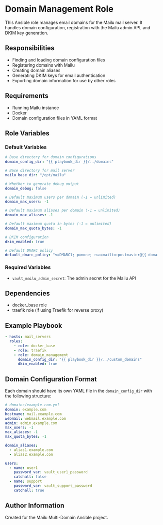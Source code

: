 # Domain Management Role

This Ansible role manages email domains for the Mailu mail server. It handles domain configuration, registration with the Mailu admin API, and DKIM key generation.

## Responsibilities

- Finding and loading domain configuration files
- Registering domains with Mailu
- Creating domain aliases
- Generating DKIM keys for email authentication
- Exporting domain information for use by other roles

## Requirements

- Running Mailu instance
- Docker
- Domain configuration files in YAML format

## Role Variables

### Default Variables

```yaml
# Base directory for domain configurations
domain_config_dir: "{{ playbook_dir }}/../domains"

# Base directory for mail server
mailu_base_dir: "/opt/mailu"

# Whether to generate debug output
domain_debug: false

# Default maximum users per domain (-1 = unlimited)
domain_max_users: -1

# Default maximum aliases per domain (-1 = unlimited)
domain_max_aliases: -1

# Default maximum quota in bytes (-1 = unlimited)
domain_max_quota_bytes: -1

# DKIM configuration
dkim_enabled: true

# Default DMARC policy
default_dmarc_policy: "v=DMARC1; p=none; rua=mailto:postmaster@{{ domain }}"
```

### Required Variables

- `vault_mailu_admin_secret`: The admin secret for the Mailu API

## Dependencies

- docker_base role
- traefik role (if using Traefik for reverse proxy)

## Example Playbook

```yaml
- hosts: mail_servers
  roles:
    - role: docker_base
    - role: traefik
    - role: domain_management
      domain_config_dir: "{{ playbook_dir }}/../custom_domains"
      dkim_enabled: true
```

## Domain Configuration Format

Each domain should have its own YAML file in the `domain_config_dir` with the following structure:

```yaml
# domains/example.com.yml
domain: example.com
hostname: mail.example.com
webmail: webmail.example.com
admin: admin.example.com
max_users: -1
max_aliases: -1
max_quota_bytes: -1

domain_aliases:
  - alias1.example.com
  - alias2.example.com

users:
  - name: user1
    password_var: vault_user1_password
    catchall: false
  - name: support
    password_var: vault_support_password
    catchall: true
```

## Author Information

Created for the Mailu Multi-Domain Ansible project.